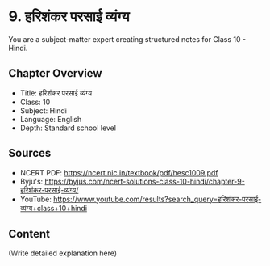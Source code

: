 # 9. हरिशंकर परसाई व्यंग्य

You are a subject-matter expert creating structured notes for Class 10 - Hindi.

## Chapter Overview
- Title: हरिशंकर परसाई व्यंग्य
- Class: 10
- Subject: Hindi
- Language: English
- Depth: Standard school level

## Sources
- NCERT PDF: https://ncert.nic.in/textbook/pdf/hesc1009.pdf
- Byju's: https://byjus.com/ncert-solutions-class-10-hindi/chapter-9-हरिशंकर-परसाई-व्यंग्य/
- YouTube: https://www.youtube.com/results?search_query=हरिशंकर-परसाई-व्यंग्य+class+10+hindi

## Content
(Write detailed explanation here)
